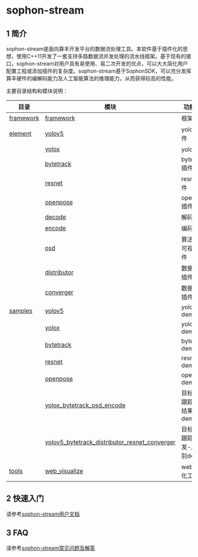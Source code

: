# sophon-stream

## 1 简介

sophon-stream是面向算丰开发平台的数据流处理工具。本软件基于插件化的思想，使用C++11开发了一套支持多路数据流并发处理的流水线框架。基于现有的接口，sophon-stream对用户具有易使用、易二次开发的优点，可以大大简化用户配置工程或添加插件的复杂度。sophon-stream基于SophonSDK，可以充分发挥算丰硬件的编解码能力及人工智能算法的推理能力，从而获得较高的性能。

主要目录结构和模块说明：

| 目录                     | 模块                                                              | 功能说明              |
| ------------------------|-------------------------------------------------------------------|---------------------| 
| [framework](./framework)| [framework](./framework)                                          | 框架                 |
| [element](./element)    | [yolov5](./element/algorithm/yolov5)                              | yolov5插件           |
|                         | [yolox](./element/algorithm/yolox)                                | yolox插件            |
|                         | [bytetrack](./element/algorithm/bytetrack)                        | bytetrack插件        |
|                         | [resnet](./element/algorithm/resnet)                              | resnet插件           |
|                         | [openpose](./element/algorithm/openpose)                          | openpose插件         |
|                         | [decode](./element/multimedia/decode)                             | 解码插件              |
|                         | [encode](./element/multimedia/encode)                             | 编码插件              |
|                         | [osd](./element/multimedia/osd)                                   | 算法结果可视化插件     |
|                         | [distributor](./element/tools/distributor)                        | 数据分发插件          |
|                         | [converger](./element/tools/converger)                            | 数据汇聚插件          |
| [samples](./samples)    | [yolov5](./samples/yolov5)                                        | yolov5 demo         |
|                         | [yolox](./samples/yolox)                                          | yolox demo          |
|                         | [bytetrack](./samples/bytetrack)                                  | bytetrack demo      |
|                         | [resnet](./samples/resnet)                                        | resnet demo      |
|                         | [openpose](./samples/openpose)                                    | openpose demo      |
|                         | [yolox_bytetrack_osd_encode](./samples/yolox_bytetrack_osd_encode)| 目标检测-跟踪-算法结果推流demo|
|                         | [yolov5_bytetrack_distributor_resnet_converger](./samples/yolov5_bytetrack_distributor_resnet_converger)| 目标检测-跟踪-分发-属性识别demo|
| [tools](./tools)        | [web_visualize](./tools/web_visualize)                            | web可视化工具         |

## 2 快速入门
请参考[sophon-stream用户文档](./docs/Sophon_Stream_User_Guide.md)

## 3 FAQ
请参考[sophon-stream常见问题及解答](./docs/FAQ.md)